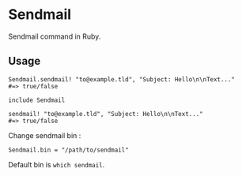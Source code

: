 # Sendmail

Sendmail command in Ruby.

## Usage

    Sendmail.sendmail! "to@example.tld", "Subject: Hello\n\nText..."
    #=> true/false
    
    include Sendmail
    
    sendmail! "to@example.tld", "Subject: Hello\n\nText..."
    #=> true/false

Change sendmail bin :

    Sendmail.bin = "/path/to/sendmail"

Default bin is `which sendmail`.
